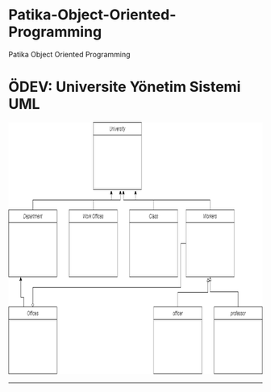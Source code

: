 # Patika-Object-Oriented-Programming
Patika Object Oriented Programming

# ÖDEV: Universite Yönetim Sistemi UML
<p align="center">
  <img src="https://github.com/betul-yilmaz/Patika-Object-Oriented-Programming/blob/main/Universite%20Yonetim%20Sistemi%20UML.png" width="800" height="500" alt=".netProject">
</p>

<hr/>
